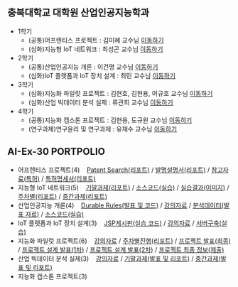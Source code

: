## 충북대학교 대학원 산업인공지능학과
- 1학기
  - (공통)어프렌티스 프로젝트 : 김미혜 교수님 [이동하기](https://github.com/farmslive/INDAI_AI/tree/main/Project/%EC%96%B4%ED%94%84%EB%A0%8C%ED%8B%B0%EC%8A%A4%20%ED%94%84%EB%A1%9C%EC%A0%9D%ED%8A%B8)
  - (심화)지능형 IoT 네트워크 : 최성곤 교수님 [이동하기](https://github.com/farmslive/INDAI_AI/tree/main/Project/%EC%A7%80%EB%8A%A5%ED%98%95%20IoT%20%EB%84%A4%ED%8A%B8%EC%9B%8C%ED%81%AC)
- 2학기
  - (공통)산업인공지능 개론 : 이건명 교수님 [이동하기](https://github.com/farmslive/INDAI_AI/tree/main/Project/%EC%82%B0%EC%97%85%EC%9D%B8%EA%B3%B5%EC%A7%80%EB%8A%A5%20%EA%B0%9C%EB%A1%A0)
  - (심화)IoT 플랫폼과 IoT 장치 설계 : 최민 교수님 [이동하기](https://github.com/farmslive/INDAI_AI/tree/main/Project/loT%20%ED%94%8C%EB%9E%AB%ED%8F%BC%EA%B3%BC%20IoT%20%EC%9E%A5%EC%B9%98%20%EC%84%A4%EA%B3%84)
- 3학기
  - (심화)지능화 파일럿 프로젝트 : 김현호, 김현용, 어규호 교수님 [이동하기](https://github.com/farmslive/INDAI_AI/tree/main/Project/%EC%A7%80%EB%8A%A5%ED%99%94%20%ED%8C%8C%EC%9D%BC%EB%9F%BF%20%ED%94%84%EB%A1%9C%EC%A0%9D%ED%8A%B8)
  - (심화)산업 빅데이터 분석 실제 : 류관희 교수님 [이동하기](https://github.com/farmslive/INDAI_AI/tree/main/Project/%EC%82%B0%EC%97%85%20%EB%B9%85%EB%8D%B0%EC%9D%B4%ED%84%B0%20%EB%B6%84%EC%84%9D%20%EC%8B%A4%EC%A0%9C)
- 4학기
  - (공통)지능화 캡스톤 프로젝트 : 김현용, 도규원 교수님 [이동하기](https://github.com/farmslive/INDAI_AI/tree/main/Project/%EC%A7%80%EB%8A%A5%ED%99%94%20%EC%BA%A1%EC%8A%A4%ED%86%A4%20%ED%94%84%EB%A1%9C%EC%A0%9D%ED%8A%B8)
  - (연구과제)연구윤리 및 연구과제 : 유재수 교수님 [이동하기](https://github.com/farmslive/INDAI_AI/tree/main/Project/%EC%97%B0%EA%B5%AC%EC%9C%A4%EB%A6%AC%20%EB%B0%8F%20%EC%97%B0%EA%B5%AC%EA%B3%BC%EC%A0%9C)

## AI-Ex-30 PORTPOLIO
- 어프렌티스 프로젝트(4)&nbsp;&nbsp;&nbsp; [Patent Search(리포트)](https://github.com/farmslive/INDAI_AI/tree/main/Project/%EC%96%B4%ED%94%84%EB%A0%8C%ED%8B%B0%EC%8A%A4%20%ED%94%84%EB%A1%9C%EC%A0%9D%ED%8A%B8/Patent%20Search(%EB%A6%AC%ED%8F%AC%ED%8A%B8)) / [발명설명서(리포트)](https://github.com/farmslive/INDAI_AI/tree/main/Project/%EC%96%B4%ED%94%84%EB%A0%8C%ED%8B%B0%EC%8A%A4%20%ED%94%84%EB%A1%9C%EC%A0%9D%ED%8A%B8/%EB%B0%9C%EB%AA%85%EC%84%A4%EB%AA%85%EC%84%9C(%EB%A6%AC%ED%8F%AC%ED%8A%B8)) / [참고자료(특허)](https://github.com/farmslive/INDAI_AI/tree/main/Project/%EC%96%B4%ED%94%84%EB%A0%8C%ED%8B%B0%EC%8A%A4%20%ED%94%84%EB%A1%9C%EC%A0%9D%ED%8A%B8/%EC%B0%B8%EA%B3%A0%EC%9E%90%EB%A3%8C(%ED%8A%B9%ED%97%88)) / [특허명세서(리포트)](https://github.com/farmslive/INDAI_AI/tree/main/Project/%EC%96%B4%ED%94%84%EB%A0%8C%ED%8B%B0%EC%8A%A4%20%ED%94%84%EB%A1%9C%EC%A0%9D%ED%8A%B8/%ED%8A%B9%ED%97%88%EB%AA%85%EC%84%B8%EC%84%9C(%EB%A6%AC%ED%8F%AC%ED%8A%B8))
- 지능형 IoT 네트워크(5)&nbsp;&nbsp;&nbsp; [기말과제(리포트)](https://github.com/farmslive/INDAI_AI/tree/main/Project/%EC%A7%80%EB%8A%A5%ED%98%95%20IoT%20%EB%84%A4%ED%8A%B8%EC%9B%8C%ED%81%AC/%EA%B8%B0%EB%A7%90%EA%B3%BC%EC%A0%9C(%EB%A6%AC%ED%8F%AC%ED%8A%B8)) / [소스코드(실습)](https://github.com/farmslive/INDAI_AI/tree/main/Project/%EC%A7%80%EB%8A%A5%ED%98%95%20IoT%20%EB%84%A4%ED%8A%B8%EC%9B%8C%ED%81%AC/%EC%86%8C%EC%8A%A4%EC%BD%94%EB%93%9C(%EC%8B%A4%EC%8A%B5)) / [실습결과(이미지)](https://github.com/farmslive/INDAI_AI/tree/main/Project/%EC%A7%80%EB%8A%A5%ED%98%95%20IoT%20%EB%84%A4%ED%8A%B8%EC%9B%8C%ED%81%AC/%EC%8B%A4%EC%8A%B5%EA%B2%B0%EA%B3%BC(%EC%9D%B4%EB%AF%B8%EC%A7%80)) / [주차별(리포트)](https://github.com/farmslive/INDAI_AI/tree/main/Project/%EC%A7%80%EB%8A%A5%ED%98%95%20IoT%20%EB%84%A4%ED%8A%B8%EC%9B%8C%ED%81%AC/%EC%A3%BC%EC%B0%A8%EB%B3%84(%EB%A6%AC%ED%8F%AC%ED%8A%B8)) / [중간과제(리포트)](https://github.com/farmslive/INDAI_AI/tree/main/Project/%EC%A7%80%EB%8A%A5%ED%98%95%20IoT%20%EB%84%A4%ED%8A%B8%EC%9B%8C%ED%81%AC/%EC%A4%91%EA%B0%84%EA%B3%BC%EC%A0%9C(%EB%A6%AC%ED%8F%AC%ED%8A%B8))
- 산업인공지능 개론(4)&nbsp;&nbsp;&nbsp; [Durable Rules(발표 및 코드)](https://github.com/farmslive/INDAI_AI/tree/main/Project/%EC%82%B0%EC%97%85%EC%9D%B8%EA%B3%B5%EC%A7%80%EB%8A%A5%20%EA%B0%9C%EB%A1%A0/Durable%20Rules(%EB%B0%9C%ED%91%9C%20%EB%B0%8F%20%EC%BD%94%EB%93%9C)) / [강의자료](https://github.com/farmslive/INDAI_AI/tree/main/Project/%EC%82%B0%EC%97%85%EC%9D%B8%EA%B3%B5%EC%A7%80%EB%8A%A5%20%EA%B0%9C%EB%A1%A0/%EA%B0%95%EC%9D%98%EC%9E%90%EB%A3%8C) / [분석데이터(발표 자료)](https://github.com/farmslive/INDAI_AI/tree/main/Project/%EC%82%B0%EC%97%85%EC%9D%B8%EA%B3%B5%EC%A7%80%EB%8A%A5%20%EA%B0%9C%EB%A1%A0/%EB%B6%84%EC%84%9D%EB%8D%B0%EC%9D%B4%ED%84%B0(%EB%B0%9C%ED%91%9C%20%EC%9E%90%EB%A3%8C)) / [소스코드(실습)](https://github.com/farmslive/INDAI_AI/tree/main/Project/%EC%82%B0%EC%97%85%EC%9D%B8%EA%B3%B5%EC%A7%80%EB%8A%A5%20%EA%B0%9C%EB%A1%A0/%EC%86%8C%EC%8A%A4%EC%BD%94%EB%93%9C(%EC%8B%A4%EC%8A%B5))
- IoT 플랫폼과 IoT 장치 설계(3)&nbsp;&nbsp;&nbsp; [JSP게시판(실습 코드)](https://github.com/farmslive/INDAI_AI/tree/main/Project/loT%20%ED%94%8C%EB%9E%AB%ED%8F%BC%EA%B3%BC%20IoT%20%EC%9E%A5%EC%B9%98%20%EC%84%A4%EA%B3%84/JSP%EA%B2%8C%EC%8B%9C%ED%8C%90(%EC%8B%A4%EC%8A%B5%20%EC%BD%94%EB%93%9C)) / [강의자료](https://github.com/farmslive/INDAI_AI/tree/main/Project/loT%20%ED%94%8C%EB%9E%AB%ED%8F%BC%EA%B3%BC%20IoT%20%EC%9E%A5%EC%B9%98%20%EC%84%A4%EA%B3%84/%EA%B0%95%EC%9D%98%EC%9E%90%EB%A3%8C) / [서버구축(실습)](https://github.com/farmslive/INDAI_AI/tree/main/Project/loT%20%ED%94%8C%EB%9E%AB%ED%8F%BC%EA%B3%BC%20IoT%20%EC%9E%A5%EC%B9%98%20%EC%84%A4%EA%B3%84/%EC%84%9C%EB%B2%84%EA%B5%AC%EC%B6%95(%EC%8B%A4%EC%8A%B5))
- 지능화 파일럿 프로젝트(6)&nbsp;&nbsp;&nbsp; [강의자료](https://github.com/farmslive/INDAI_AI/tree/main/Project/%EC%A7%80%EB%8A%A5%ED%99%94%20%ED%8C%8C%EC%9D%BC%EB%9F%BF%20%ED%94%84%EB%A1%9C%EC%A0%9D%ED%8A%B8/%EA%B0%95%EC%9D%98%EC%9E%90%EB%A3%8C) / [주차별진행(리포트)](https://github.com/farmslive/INDAI_AI/tree/main/Project/%EC%A7%80%EB%8A%A5%ED%99%94%20%ED%8C%8C%EC%9D%BC%EB%9F%BF%20%ED%94%84%EB%A1%9C%EC%A0%9D%ED%8A%B8/%EC%A3%BC%EC%B0%A8%EB%B3%84%EC%A7%84%ED%96%89(%EB%A6%AC%ED%8F%AC%ED%8A%B8)) / [프로젝트 발표(최종)](https://github.com/farmslive/INDAI_AI/tree/main/Project/%EC%A7%80%EB%8A%A5%ED%99%94%20%ED%8C%8C%EC%9D%BC%EB%9F%BF%20%ED%94%84%EB%A1%9C%EC%A0%9D%ED%8A%B8/%ED%94%84%EB%A1%9C%EC%A0%9D%ED%8A%B8%20%EB%B0%9C%ED%91%9C(%EC%B5%9C%EC%A2%85)) / [프로젝트 설계 발표(1차)](https://github.com/farmslive/INDAI_AI/tree/main/Project/%EC%A7%80%EB%8A%A5%ED%99%94%20%ED%8C%8C%EC%9D%BC%EB%9F%BF%20%ED%94%84%EB%A1%9C%EC%A0%9D%ED%8A%B8/%ED%94%84%EB%A1%9C%EC%A0%9D%ED%8A%B8%20%EC%84%A4%EA%B3%84%20%EB%B0%9C%ED%91%9C(1%EC%B0%A8)) / [프로젝트 설계 발표(2차)](https://github.com/farmslive/INDAI_AI/tree/main/Project/%EC%A7%80%EB%8A%A5%ED%99%94%20%ED%8C%8C%EC%9D%BC%EB%9F%BF%20%ED%94%84%EB%A1%9C%EC%A0%9D%ED%8A%B8/%ED%94%84%EB%A1%9C%EC%A0%9D%ED%8A%B8%20%EC%84%A4%EA%B3%84%20%EB%B0%9C%ED%91%9C(2%EC%B0%A8)) / [프로젝트 최종 정보(제출)](https://github.com/farmslive/INDAI_AI/tree/main/Project/%EC%A7%80%EB%8A%A5%ED%99%94%20%ED%8C%8C%EC%9D%BC%EB%9F%BF%20%ED%94%84%EB%A1%9C%EC%A0%9D%ED%8A%B8/%ED%94%84%EB%A1%9C%EC%A0%9D%ED%8A%B8%20%EC%B5%9C%EC%A2%85%20%EC%A0%95%EB%B3%B4(%EC%A0%9C%EC%B6%9C%20))
- 산업 빅데이터 분석 실제(3)&nbsp;&nbsp;&nbsp; [강의자료](https://github.com/farmslive/INDAI_AI/tree/main/Project/%EC%82%B0%EC%97%85%20%EB%B9%85%EB%8D%B0%EC%9D%B4%ED%84%B0%20%EB%B6%84%EC%84%9D%20%EC%8B%A4%EC%A0%9C/%EA%B0%95%EC%9D%98%EC%9E%90%EB%A3%8C) / [기말과제(발표 및 리포트)](https://github.com/farmslive/INDAI_AI/tree/main/Project/%EC%82%B0%EC%97%85%20%EB%B9%85%EB%8D%B0%EC%9D%B4%ED%84%B0%20%EB%B6%84%EC%84%9D%20%EC%8B%A4%EC%A0%9C/%EA%B8%B0%EB%A7%90%EA%B3%BC%EC%A0%9C(%EB%B0%9C%ED%91%9C%20%EB%B0%8F%20%EB%A6%AC%ED%8F%AC%ED%8A%B8)) / [중간과제(발표 및 리포트)](https://github.com/farmslive/INDAI_AI/tree/main/Project/%EC%82%B0%EC%97%85%20%EB%B9%85%EB%8D%B0%EC%9D%B4%ED%84%B0%20%EB%B6%84%EC%84%9D%20%EC%8B%A4%EC%A0%9C/%EC%A4%91%EA%B0%84%EA%B3%BC%EC%A0%9C(%EB%B0%9C%ED%91%9C%20%EB%B0%8F%20%EB%A6%AC%ED%8F%AC%ED%8A%B8))
- 지능화 캡스톤 프로젝트(3)&nbsp;&nbsp;&nbsp;
